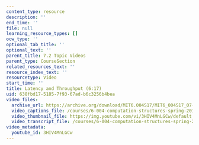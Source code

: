 ```yaml
---
content_type: resource
description: ''
end_time: ''
file: null
learning_resource_types: []
ocw_type: ''
optional_tab_title: ''
optional_text: ''
parent_title: 7.2 Topic Videos
parent_type: CourseSection
related_resources_text: ''
resource_index_text: ''
resourcetype: Video
start_time: ''
title: Latency and Throughput (6:17)
uid: 638fbd17-5185-7f93-67ad-b6c3256b4bea
video_files:
  archive_url: https://archive.org/download/MIT6.004S17/MIT6_004S17_07-02-01_300k.mp4
  video_captions_file: /courses/6-004-computation-structures-spring-2017/e36129825029582c89e15e16a056cd07_3HIV4MnLGCw.vtt
  video_thumbnail_file: https://img.youtube.com/vi/3HIV4MnLGCw/default.jpg
  video_transcript_file: /courses/6-004-computation-structures-spring-2017/6625d290566fa0dd6ed14bedbf5984fd_3HIV4MnLGCw.pdf
video_metadata:
  youtube_id: 3HIV4MnLGCw
---
```

